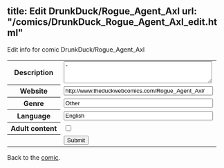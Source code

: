 title: Edit DrunkDuck/Rogue_Agent_Axl
url: "/comics/DrunkDuck_Rogue_Agent_Axl_edit.html"
---
Edit info for comic DrunkDuck/Rogue_Agent_Axl

<form name="comic" action="http://gaepostmail.appspot.com/comic/" method="post">
<table class="comicinfo">
<tr>
<th>Description</th><td><textarea name="description" cols="40" rows="3">-</textarea></td>
</tr>
<tr>
<th>Website</th><td><input type="text" name="url" value="http://www.theduckwebcomics.com/Rogue_Agent_Axl/" size="40"/></td>
</tr>
<tr>
<th>Genre</th><td><input type="text" name="genre" value="Other" size="40"/></td>
</tr>
<tr>
<th>Language</th><td><input type="text" name="language" value="English" size="40"/></td>
</tr>
<tr>
<th>Adult content</th><td><input type="checkbox" name="adult" value="adult" /></td>
</tr>
<tr>
<th></th><td>
<input type="hidden" name="comic" value="DrunkDuck_Rogue_Agent_Axl" />
<input type="submit" name="submit" value="Submit" />
</td>
</tr>
</table>
</form>

Back to the [comic](DrunkDuck_Rogue_Agent_Axl.html).
